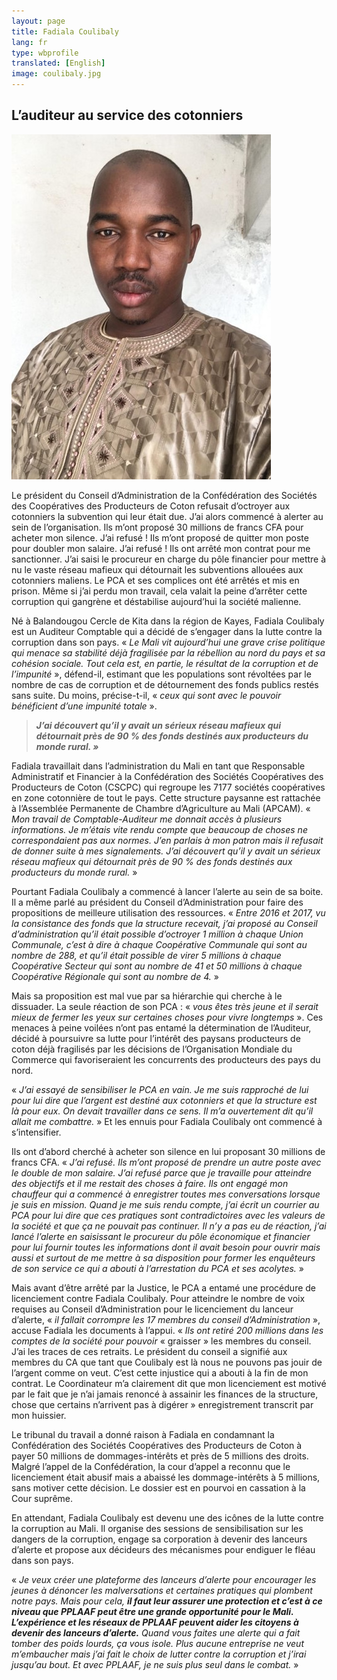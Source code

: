 ```yaml
---
layout: page
title: Fadiala Coulibaly
lang: fr
type: wbprofile
translated: [English]
image: coulibaly.jpg
---
```

<h2>L’auditeur au service des cotonniers </h2>

<div class="profile-block">
<img src="/assets/images/profiles/coulibaly.jpg">
<p class="top-blockquote">Le président du Conseil d’Administration de la Confédération des Sociétés des Coopératives des Producteurs de Coton refusait d’octroyer aux cotonniers la subvention qui leur était due. J’ai alors commencé à alerter au sein de l’organisation. Ils m’ont proposé 30 millions de francs CFA pour acheter mon silence. J’ai refusé ! Ils m’ont proposé de quitter mon poste pour doubler mon salaire. J’ai refusé ! Ils ont arrêté mon contrat pour me sanctionner. J’ai saisi le procureur en charge du pôle financier pour mettre à nu le vaste réseau mafieux qui détournait les subventions allouées aux cotonniers maliens. Le PCA et ses complices ont été arrêtés et mis en prison. Même si j’ai perdu mon travail, cela valait la peine d’arrêter cette corruption qui gangrène et déstabilise aujourd’hui la société malienne.</p>
</div>

Né à Balandougou Cercle de Kita dans la région de Kayes, Fadiala Coulibaly est un Auditeur Comptable qui a décidé de s’engager dans la lutte contre la corruption dans son pays. « _Le Mali vit aujourd’hui une grave crise politique qui menace sa stabilité déjà fragilisée par la rébellion au nord du pays et sa cohésion sociale. Tout cela est, en partie, le résultat de la corruption et de l’impunité_ », défend-il, estimant que les populations sont révoltées par le nombre de cas de corruption et de détournement des fonds publics restés sans suite. Du moins, précise-t-il, « _ceux qui sont avec le pouvoir bénéficient d’une impunité totale_ ».   

> **_J’ai découvert qu’il y avait un sérieux réseau mafieux qui détournait près de 90 % des fonds destinés aux producteurs du monde rural. »_**

Fadiala travaillait dans l’administration du Mali en tant que Responsable Administratif et Financier à la Confédération des Sociétés Coopératives des Producteurs de Coton (CSCPC) qui regroupe les 7177 sociétés coopératives en zone cotonnière de tout le pays. Cette structure paysanne est rattachée à l’Assemblée Permanente de Chambre d’Agriculture au Mali (APCAM). « _Mon travail de Comptable-Auditeur me donnait accès à plusieurs informations. Je m’étais vite rendu compte que beaucoup de choses ne correspondaient pas aux normes. J’en parlais à mon patron mais il refusait de donner suite à mes signalements. J’ai découvert qu’il y avait un sérieux réseau mafieux qui détournait près de 90 % des fonds destinés aux producteurs du monde rural._ » 

Pourtant Fadiala Coulibaly a commencé à lancer l’alerte au sein de sa boite. Il a même parlé au président du Conseil d’Administration pour faire des propositions de meilleure utilisation des ressources. « _Entre 2016 et 2017, vu la consistance des fonds que la structure recevait, j’ai proposé au Conseil d’administration qu’il était possible d’octroyer 1 million à chaque Union Communale, c’est à dire à chaque Coopérative Communale qui sont au nombre de 288, et qu’il était possible de virer 5 millions à chaque Coopérative Secteur qui sont au nombre de 41 et 50 millions à chaque Coopérative Régionale qui sont au nombre de 4._ » 

Mais sa proposition est mal vue par sa hiérarchie qui cherche à le dissuader. La seule réaction de son PCA : « _vous êtes très jeune et il serait mieux de fermer les yeux sur certaines choses pour vivre longtemps_ ». Ces menaces à peine voilées n’ont pas entamé la détermination de l’Auditeur, décidé à poursuivre sa lutte pour l’intérêt des paysans producteurs de coton déjà fragilisés par les décisions de l’Organisation Mondiale du Commerce qui favoriseraient les concurrents des producteurs des pays du nord. 

« _J’ai essayé de sensibiliser le PCA en vain. Je me suis rapproché de lui pour lui dire que l’argent est destiné aux cotonniers et que la structure est là pour eux. On devait travailler dans ce sens. Il m’a ouvertement dit qu’il allait me combattre._ » Et les ennuis pour Fadiala Coulibaly ont commencé à s’intensifier. 

Ils ont d’abord cherché à acheter son silence en lui proposant 30 millions de francs CFA. « _J’ai refusé. Ils m’ont proposé de prendre un autre poste avec le double de mon salaire. J’ai refusé parce que je travaille pour atteindre des objectifs et il me restait des choses à faire. Ils ont engagé mon chauffeur qui a commencé à enregistrer toutes mes conversations lorsque je suis en mission. Quand je me suis rendu compte, j’ai écrit un courrier au PCA pour lui dire que ces pratiques sont contradictoires avec les valeurs de la société et que ça ne pouvait pas continuer. Il n’y a pas eu de réaction, j’ai lancé l’alerte en saisissant le procureur du pôle économique et financier pour lui fournir toutes les informations dont il avait besoin pour ouvrir mais aussi et surtout de me mettre à sa disposition pour former les enquêteurs de son service ce qui a abouti à l’arrestation du PCA et ses acolytes._ » 

Mais avant d’être arrêté par la Justice, le PCA a entamé une procédure de licenciement contre Fadiala Coulibaly. Pour atteindre le nombre de voix requises au Conseil d’Administration pour le licenciement du lanceur d’alerte, « _il fallait corrompre les 17 membres du conseil d’Administration_ », accuse Fadiala les documents à l’appui. « _Ils ont retiré 200 millions dans les comptes de la société pour pouvoir_ « graisser » les membres du conseil. J’ai les traces de ces retraits. Le président du conseil a signifié aux membres du CA que tant que Coulibaly est là nous ne pouvons pas jouir de l’argent comme on veut. C’est cette injustice qui a abouti à la fin de mon contrat. Le Coordinateur m’a clairement dit que mon licenciement est motivé par le fait que je n’ai jamais renoncé à assainir les finances de la structure, chose que certains n’arrivent pas à digérer » enregistrement transcrit par mon huissier.

Le tribunal du travail a donné raison à Fadiala en condamnant la Confédération des Sociétés Coopératives des Producteurs de Coton à payer 50 millions de dommages-intérêts et près de 5 millions des droits. Malgré l’appel de la Confédération, la cour d’appel a reconnu que le licenciement était abusif mais a abaissé les dommage-intérêts à 5 millions, sans motiver cette décision. Le dossier est en pourvoi en cassation à la Cour suprême. 

En attendant, Fadiala Coulibaly est devenu une des icônes de la lutte contre la corruption au Mali. Il organise des sessions de sensibilisation sur les dangers de la corruption, engage sa corporation à devenir des lanceurs d’alerte et propose aux décideurs des mécanismes pour endiguer le fléau dans son pays. 

« _Je veux créer une plateforme des lanceurs d’alerte pour encourager les jeunes à dénoncer les malversations et certaines pratiques qui plombent notre pays. Mais pour cela,_ **_il faut leur assurer une protection et c’est à ce niveau que PPLAAF peut être une grande opportunité pour le Mali. L’expérience et les réseaux de PPLAAF peuvent aider les citoyens à devenir des lanceurs d’alerte._** _Quand vous faites une alerte qui a fait tomber des poids lourds, ça vous isole. Plus aucune entreprise ne veut m’embaucher mais j’ai fait le choix de lutter contre la corruption et j’irai jusqu’au bout.  Et avec PPLAAF, je ne suis plus seul dans le combat._ »


